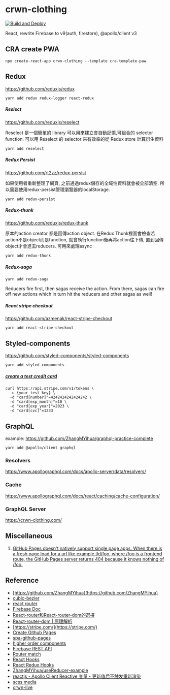 # crwn-clothing
[![Build and Deploy](https://github.com/kimi0230/crwn-clothing/actions/workflows/deploy-to-gh-pages.yml/badge.svg)](https://github.com/kimi0230/crwn-clothing/actions/workflows/deploy-to-gh-pages.yml)

React, rewrite Firebase to v9(auth, firestore), @apollo/client v3
 

## CRA create PWA
```shell
npx create-react-app crwn-clothing --template cra-template-paw
```

## Redux
https://github.com/reduxjs/redux
```shell
yarn add redux redux-logger react-redux
```

##### Reslect
https://github.com/reduxjs/reselect

Reselect 是一個簡單的 library 可以用來建立會自動記憶,可組合的 selector function.
可以用 Reselect 的 selector 來有效率的從 Redux store 計算衍生資料
```shell
yarn add reselect
```

##### Redux Persist
https://github.com/rt2zz/redux-persist

如果使用者重新整理了網頁,
之前通過redux儲存的全域性資料就會被全部清空.
所以需要使用redux-persist管理瀏覽器的localStorage.
```shell
yarn add redux-persist
```

##### Redux-thunk
https://github.com/reduxjs/redux-thunk

原本的action creator 都是回傳action object.
在Redux Thunk裡面會檢查若action不是object而是function,
就會執行function後再將action往下傳,
直到回傳object才會進去reducers.
可用來處理async
```shell
yarn add redux-thunk
```

##### Redux-saga
```shell
yarn add redux-saga
```

Reducers fire first, then sagas receive the action. From there, sagas can fire off new actions which in turn hit the reducers and other sagas as well!
##### React stripe checkout
https://github.com/azmenak/react-stripe-checkout
```shell
yarn add react-stripe-checkout
```
## Styled-components
https://github.com/styled-components/styled-components
```shell
yarn add styled-components
```


##### [create a test credit card](https://stripe.com/docs/api/tokens/create_card)
```shell
curl https://api.stripe.com/v1/tokens \
  -u {your test key} \
  -d "card[number]"=4242424242424242 \
  -d "card[exp_month]"=10 \
  -d "card[exp_year]"=2023 \
  -d "card[cvc]"=1233
```
## GraphQL
example: https://github.com/ZhangMYihua/graphql-practice-complete

```shell
yarn add @apollo/client graphql 
```

### Resolvers
https://www.apollographql.com/docs/apollo-server/data/resolvers/

### Cache
https://www.apollographql.com/docs/react/caching/cache-configuration/

### GraphQL Server
https://crwn-clothing.com/

## Miscellaneous
1. [GitHub Pages doesn't natively support single page apps. When there is a fresh page load for a url like example.tld/foo, where /foo is a frontend route, the GitHub Pages server returns 404 because it knows nothing of /foo.](https://github.com/rafgraph/spa-github-pages)

## Reference
* [https://github.com/ZhangMYihua](https://github.com/ZhangMYihua)
* [cubic-bezier](https://developer.mozilla.org/en-US/docs/Web/CSS/easing-function)
* [react router](https://reactrouter.com/web/guides/quick-start)
* [Firebase Doc](https://firebase.google.com/docs/web/setup?hl=en)
* [React-router和React-router-dom的選擇](https://www.ucamc.com/articles/278-%E7%B0%A1%E5%96%AE%E4%BB%8B%E7%B4%B9%E4%BA%86%E8%A7%A3react-router-4%E6%95%99%E5%AD%B8)
* [React-router-dom | 原理解析](https://medium.com/%E6%89%8B%E5%AF%AB%E7%AD%86%E8%A8%98/a-little-bit-of-react-router-dom-e5b809fcb127)
* [https://stripe.com/](https://stripe.com/)
* [Create Github Pages](https://ithelp.ithome.com.tw/articles/10228423)
* [spa-github-pages](https://github.com/rafgraph/spa-github-pages)
* [higher order components](https://github.com/ZhangMYihua/higher-order-components-explained)
* [Firebase REST API](https://firebase.google.com/docs/firestore/use-rest-api#making_rest_calls)
* [Router match](https://ithelp.ithome.com.tw/articles/10204451)
* [React Hooks](https://reactjs.org/docs/hooks-reference.html)
* [React Redux Hooks](https://react-redux.js.org/api/hooks)
* [ZhangMYihua/useReducer-example](https://github.com/ZhangMYihua/useReducer-example)
* [reactjs - Apollo Client Reactive 变量 - 更新值后不触发重新渲染](https://www.coder.work/article/7776722)
* [scss media](https://codepen.io/cp/pen/YzyveMP?editors=1100)
* [crwn-live](https://crwn-live.herokuapp.com)